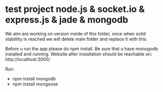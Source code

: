test project node.js & socket.io & express.js & jade & mongodb
=============

We atm are working on version inside of this folder, once when solid stabillity
is reached we will delete main folder and replace it with this.

Before u run the app please do npm install.
Be sure that u have monogodb installed and running.
Website after installation should be reachable on: http://localhost:3000/

Run:
* npm install mongodb
* npm install mongoose
